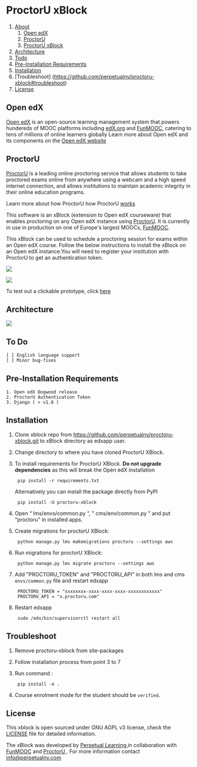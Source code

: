 ProctorU xBlock
===============

1. [About](https://github.com/perpetualny/proctoru-xblock#open-edx)
	1. [Open edX](https://github.com/perpetualny/proctoru-xblock#open-edx)
	2. [ProctorU](https://github.com/perpetualny/proctoru-xblock#proctoru)
	3. [ProctorU xBlock](https://github.com/perpetualny/proctoru-xblock#proctoru)
2. [Architecture](https://github.com/perpetualny/proctoru-xblock#architecture)
3. [Todo](https://github.com/perpetualny/proctoru-xblock#to-do)
4. [Pre-Installation Requirements](https://github.com/perpetualny/proctoru-xblock#pre-installation-requirements)
5. [Installation](https://github.com/perpetualny/proctoru-xblock#installation)
6. [Troubleshoot] (https://github.com/perpetualny/proctoru-xblock#troubleshoot)
7. [License](https://github.com/perpetualny/proctoru-xblock#license)


Open edX
--------
[Open edX](http://open.edx.org) is an open-source learning management system  that powers hundereds of MOOC platforms including [edX.org](https://edx.org) and  [FunMOOC](https://www.fun-mooc.fr/), catering to tens of millions of online learners globally Learn more about Open edX and its components on the [Open edX website](https://open.edx.org/about-open-edx)

ProctorU
--------

[ProctorU](http://www.proctoru.com/) is a leading online proctoring service that allows students to take proctored exams online from anywhere using a webcam and a high speed internet connection, and allows institutions to maintain academic integrity in their online education programs.

Learn more about how ProctorU how ProctorU [ works ](http://www.proctoru.com/howitworks.php)

This software is an xBlock (extension to Open edX courseware) that enables proctoring on any Open edX instance using [ProctorU](http://www.proctoru.com/). It is currently in use in production on one of Europe's largest MOOCs, [FunMOOC](https://www.fun-mooc.fr/).

This xBlock can be used to schedule a proctoring session for exams within an Open edX course.  Follow the below instructions to install the xBlock on an Open edX instance.You will need to register your institution with ProctorU to get an authentication token.

![](http://i.imgur.com/rCTCfju.png)

![](http://i.imgur.com/Tr5Nlq4.jpg)

To test out a clickable prototype, click <a href="https://projects.invisionapp.com/share/V76EZPRNU#/screens" target="_blank">here</a>


Architecture
-----------------
![](http://i.imgur.com/6n9px9p.png)

To Do
-------
	[ ] English language support
	[ ] Minor bug-fixes

Pre-Installation Requirements
--------------------------------------
	1. Open edX Dogwood release
	2. ProctorU Authentication Token
	3. Django ( > v1.8 )




Installation
-------------

1. Clone xblock repo from https://github.com/perpetualny/proctoru-xblock.git to xBlock directory as edxapp user.
2. Change directory to where you have cloned ProctorU XBlock.
3. To install requirements for ProctorU XBlock. **Do not upgrade dependencies** as this will break the Open edX installation

        pip install -r requirements.txt
        
   Alternatively you can install the package directly from PyPI
   	
   		pip install -U proctoru-xblock

4. Open “ lms/envs/common.py “, " cms/env/common.py " and put “proctoru” in installed apps.

5. Create migrations for proctorU XBlock:
	
		python manage.py lms makemigrations proctoru --settings aws

6. Run migrations for proctorU XBlock:

        python manage.py lms migrate proctoru --settings aws

7. Add "PROCTORU_TOKEN" and "PROCTORU_API" in both lms and cms `envs/common.py` file and restart edxapp

        PROCTORU_TOKEN = "xxxxxxxx-xxxx-xxxx-xxxx-xxxxxxxxxxxx"
        PROCTORU_API = "x.proctoru.com"

8. Restart edxapp

        sudo /edx/bin/supervisorctl restart all


Troubleshoot
-------------
1. Remove proctoru-xblock from site-packages
2. Follow installation process from point 3 to 7
3. Run command :

		pip install -e .
4. Course enrolment mode for the student should be `verified`.

License
-------
This xblock is open sourced under GNU AGPL v3 license, check the [LICENSE](https://github.com/perpetualny/proctoru-xblock/blob/master/LICENSE) file for detailed information.


The xBlock was developed by [ Perpetual Learning ](http://learning.perpetualny.com/) in collaboration with [ FunMOOC](https://www.fun-mooc.fr/) and [ ProctorU ](http://www.proctoru.com/). For more information contact [info@perpetualny.com](mailto:info@perpetualny.com)
